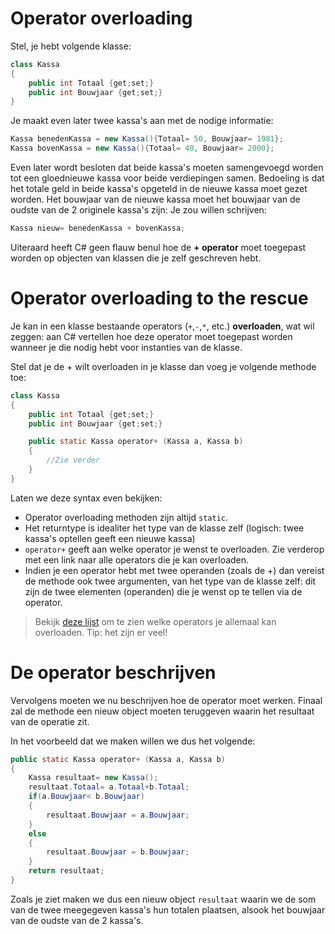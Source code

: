 # Operator overloading

Stel, je hebt volgende klasse:

```java
class Kassa
{
    public int Totaal {get;set;}
    public int Bouwjaar {get;set;}
}
```

Je maakt even later twee kassa's aan met de nodige informatie:

```java
Kassa benedenKassa = new Kassa(){Totaal= 50, Bouwjaar= 1981};
Kassa bovenKassa = new Kassa(){Totaal= 40, Bouwjaar= 2000};
```

Even later wordt besloten dat beide kassa's moeten samengevoegd worden tot een gloednieuwe kassa voor beide verdiepingen samen. Bedoeling is dat het totale geld in beide kassa's opgeteld in de nieuwe kassa moet gezet worden. Het bouwjaar van de nieuwe kassa moet het bouwjaar van de oudste van de 2 originele kassa's zijn:
Je zou willen schrijven:

```java
Kassa nieuw= benedenKassa + bovenKassa;
```

Uiteraard heeft C# geen flauw benul hoe de **+ operator** moet toegepast worden op objecten van klassen die je zelf geschreven hebt.

# Operator overloading to the rescue

Je kan in een klasse bestaande operators (``+``,``-``,``*``, etc.) **overloaden**, wat wil zeggen: aan C# vertellen hoe deze operator moet toegepast worden wanneer je die nodig hebt voor instanties van de klasse.

Stel dat je de + wilt overloaden in je klasse dan voeg je volgende methode toe:

```java
class Kassa
{
    public int Totaal {get;set;}
    public int Bouwjaar {get;set;}

    public static Kassa operator+ (Kassa a, Kassa b)
    {
        //Zie verder
    }
}
```

Laten we deze syntax even bekijken:

* Operator overloading methoden zijn altijd ``static``.
* Het returntype is idealiter het type van de klasse zelf (logisch: twee kassa's optellen geeft een nieuwe kassa)
* ``operator+`` geeft aan welke operator je wenst te overloaden. Zie verderop met een link naar alle operators die je kan overloaden.
* Indien je een operator hebt met twee operanden (zoals de +) dan vereist de methode ook twee argumenten, van het type van de klasse zelf: dit zijn de twee elementen (operanden) die je wenst op te tellen via de operator.

> Bekijk [deze lijst](https://docs.microsoft.com/en-us/dotnet/csharp/programming-guide/statements-expressions-operators/overloadable-operators) om te zien welke operators je allemaal kan overloaden. Tip: het zijn er veel!

# De operator beschrijven

Vervolgens moeten we nu beschrijven hoe de operator moet werken. Finaal zal de methode een nieuw object moeten teruggeven waarin het resultaat van de operatie zit.

In het voorbeeld dat we maken willen we dus het volgende:

```java
public static Kassa operator+ (Kassa a, Kassa b)
{
    Kassa resultaat= new Kassa();
    resultaat.Totaal= a.Totaal+b.Totaal;
    if(a.Bouwjaar< b.Bouwjaar)
    {
        resultaat.Bouwjaar = a.Bouwjaar;
    }
    else
    {
        resultaat.Bouwjaar = b.Bouwjaar;
    }
    return resultaat;
}
```

Zoals je ziet maken we dus een nieuw object ``resultaat`` waarin we de som van de twee meegegeven kassa's hun totalen plaatsen, alsook het bouwjaar van de oudste van de 2 kassa's.